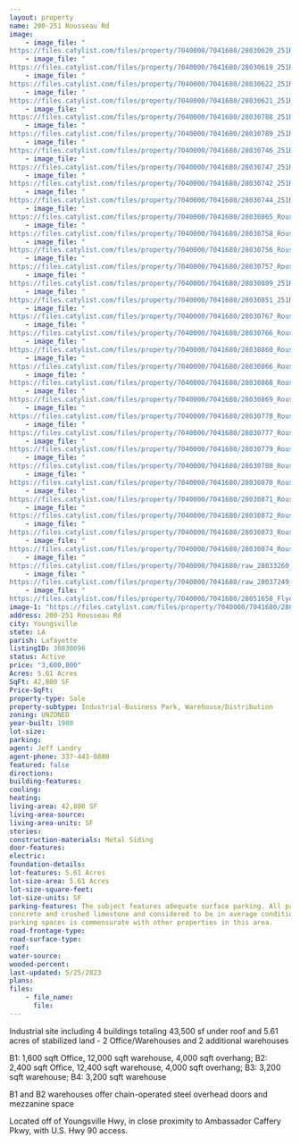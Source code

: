 ```yaml
---
layout: property
name: 200-251 Rousseau Rd
image:
    - image_file: "https://files.catylist.com/files/property/7040000/7041680/28030620_251Rousseau_3a.jpg"
    - image_file: "https://files.catylist.com/files/property/7040000/7041680/28030619_251Rousseau_1a.jpg"
    - image_file: "https://files.catylist.com/files/property/7040000/7041680/28030622_251Rousseau_5a.jpg"
    - image_file: "https://files.catylist.com/files/property/7040000/7041680/28030621_251Rousseau_4a.jpg"
    - image_file: "https://files.catylist.com/files/property/7040000/7041680/28030788_251Rousseau_2.jpg"
    - image_file: "https://files.catylist.com/files/property/7040000/7041680/28030789_251Rousseau_6.jpg"
    - image_file: "https://files.catylist.com/files/property/7040000/7041680/28030746_251Rousseau_8.jpg"
    - image_file: "https://files.catylist.com/files/property/7040000/7041680/28030747_251Rousseau_10.jpg"
    - image_file: "https://files.catylist.com/files/property/7040000/7041680/28030742_251Rousseau_11.jpg"
    - image_file: "https://files.catylist.com/files/property/7040000/7041680/28030744_251Rousseau_14.jpg"
    - image_file: "https://files.catylist.com/files/property/7040000/7041680/28030865_RousseauEXT_5.jpg"
    - image_file: "https://files.catylist.com/files/property/7040000/7041680/28030758_RousseauEXT_27.jpg"
    - image_file: "https://files.catylist.com/files/property/7040000/7041680/28030756_RousseauEXT_21.jpg"
    - image_file: "https://files.catylist.com/files/property/7040000/7041680/28030757_RousseauEXT_26.jpg"
    - image_file: "https://files.catylist.com/files/property/7040000/7041680/28030809_251Rousseau_12.jpg"
    - image_file: "https://files.catylist.com/files/property/7040000/7041680/28030851_251Rousseau_13.jpg"
    - image_file: "https://files.catylist.com/files/property/7040000/7041680/28030767_RousseauEXT_10.jpg"
    - image_file: "https://files.catylist.com/files/property/7040000/7041680/28030766_RousseauEXT_3.jpg"
    - image_file: "https://files.catylist.com/files/property/7040000/7041680/28030860_RousseauINT_18.jpg"
    - image_file: "https://files.catylist.com/files/property/7040000/7041680/28030866_RousseauINT_19.jpg"
    - image_file: "https://files.catylist.com/files/property/7040000/7041680/28030868_RousseauINT_23.jpg"
    - image_file: "https://files.catylist.com/files/property/7040000/7041680/28030869_RousseauINT_24.jpg"
    - image_file: "https://files.catylist.com/files/property/7040000/7041680/28030778_RousseauEXT_33.jpg"
    - image_file: "https://files.catylist.com/files/property/7040000/7041680/28030777_RousseauEXT_31.jpg"
    - image_file: "https://files.catylist.com/files/property/7040000/7041680/28030779_RousseauINT_2.jpg"
    - image_file: "https://files.catylist.com/files/property/7040000/7041680/28030780_RousseauINT_6.jpg"
    - image_file: "https://files.catylist.com/files/property/7040000/7041680/28030870_RousseauINT_7.jpg"
    - image_file: "https://files.catylist.com/files/property/7040000/7041680/28030871_RousseauINT_8.jpg"
    - image_file: "https://files.catylist.com/files/property/7040000/7041680/28030872_RousseauINT_29.jpg"
    - image_file: "https://files.catylist.com/files/property/7040000/7041680/28030873_RousseauINT_30.jpg"
    - image_file: "https://files.catylist.com/files/property/7040000/7041680/28030874_RousseauINT_32.jpg"
    - image_file: "https://files.catylist.com/files/property/7040000/7041680/raw_28033260_Flyer___251_Rousseau_Rd__JeffColliersCompressed.pdf"
    - image_file: "https://files.catylist.com/files/property/7040000/7041680/raw_28037249_Flood___251_Rousseau_Rd___JeffColliers.pdf"
    - image_file: "https://files.catylist.com/files/property/7040000/7041680/28051658_Flyer_1___251_Rousseau.png"
image-1: "https://files.catylist.com/files/property/7040000/7041680/28030623_251Rousseau_7.jpg"
address: 200-251 Rousseau Rd
city: Youngsville
state: LA
parish: Lafayette
listingID: 30830096
status: Active
price: "3,600,000"
Acres: 5.61 Acres
SqFt: 42,800 SF
Price-SqFt:
property-type: Sale
property-subtype: Industrial-Business Park, Warehouse/Distribution
zoning: UNZONED
year-built: 1980
lot-size:
parking:
agent: Jeff Landry
agent-phone: 337-443-0880
featured: false
directions:
building-features:
cooling:
heating:
living-area: 42,800 SF
living-area-source:
living-area-units: SF
stories:
construction-materials: Metal Siding
door-features:
electric:
foundation-details:
lot-features: 5.61 Acres
lot-size-area: 5.61 Acres
lot-size-square-feet:
lot-size-units: SF
parking-features: The subject features adequate surface parking. All parking spaces and vehicle drives are paved &#xD;concrete and crushed limestone and considered to be in average condition. The number of &#xD;parking spaces is commensurate with other properties in this area.
road-frontage-type:
road-surface-type:
roof:
water-source:
wooded-percent:
last-updated: 5/25/2023
plans:
files:
    - file_name:
      file:
---
```

Industrial site including 4 buildings totaling 43,500 sf under roof and 5.61 acres of stabilized land - 2 Office/Warehouses and 2 additional warehousesB1: 1,600 sqft Office, 12,000 sqft warehouse, 4,000 sqft overhang; B2: 2,400 sqft Office, 12,400 sqft warehouse, 4,000 sqft overhang;B3: 3,200 sqft warehouse; B4: 3,200 sqft warehouseB1 and B2 warehouses offer chain-operated steel overhead doors and mezzanine spaceLocated off of Youngsville Hwy, in close proximity to Ambassador Caffery Pkwy, with U.S. Hwy 90 access.
